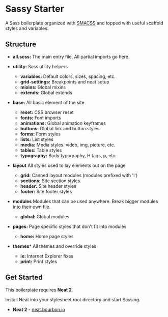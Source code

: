 # Sassy Starter

A Sass boilerplate organized with [SMACSS](https://smacss.com/) and topped with useful scaffold styles and variables.

## Structure
- **all.scss:** The main entry file.  All partial imports go here.

- **utility:** Sass utility helpers
  - **variables:** Default colors, sizes, spacing, etc.
  - **grid-settings:** Breakpoints and neat setup
  - **mixins:** Global mixins
  - **extends:** Global extends

- **base:** All basic element of the site
  - **reset:** CSS browser reset
  - **fonts:** Font imports
  - **animations:** Global animation keyframes
  - **buttons:** Global link and button styles
  - **forms:** Form styles
  - **lists:** List styles
  - **media:** Media styles. video, img, picture, etc.
  - **tables:** Table styles
  - **typography:** Body typography, H tags, p, etc.

- **layout** All styles used to lay elements out on the page
  - **grid:** Canned layout modules (modules prefixed with 'l')
  - **sections:** Site section styles
  - **header:** Site header styles
  - **footer:** Site footer styles

- **modules** Modules that can be used anywhere. Break bigger modules into their own file.
  - **global:** Global modules

- **pages:** Page specific styles that don't fit into modules
  - **home:** Home page styles

- **themes*** All themes and override styles
  - **ie:** Internet Explorer fixes
  - **print:** Print styles


## Get Started

This boilerplate requires **Neat 2**.

Install Neat into your stylesheet root directory and start Sassing.
- **Neat 2** - [neat.bourbon.io](http://neat.bourbon.io/)
